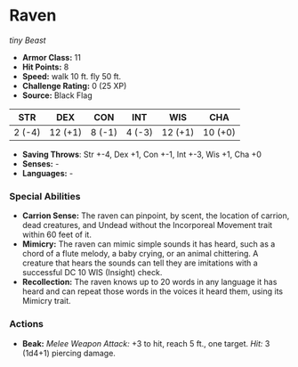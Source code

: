 # Raven

*tiny* *Beast*

- **Armor Class:** 11
- **Hit Points:** 8 
- **Speed:** walk 10 ft. fly 50 ft.
- **Challenge Rating:** 0 (25 XP)
- **Source:** Black Flag

| STR | DEX | CON | INT | WIS | CHA |
| --- | --- | --- | --- | --- | --- |
| 2 (-4) | 12 (+1) | 8 (-1) | 4 (-3) | 12 (+1) | 10 (+0) |

- **Saving Throws**: Str +-4, Dex +1, Con +-1, Int +-3, Wis +1, Cha +0
- **Senses:** -
- **Languages:** -

### Special Abilities

- **Carrion Sense:** The raven can pinpoint, by scent, the location of carrion, dead creatures, and Undead without the Incorporeal Movement trait within 60 feet of it.
- **Mimicry:** The raven can mimic simple sounds it has heard, such as a chord of a flute melody, a baby crying, or an animal chittering. A creature that hears the sounds can tell they are imitations with a successful DC 10 WIS (Insight) check.
- **Recollection:** The raven knows up to 20 words in any language it has heard and can repeat those words in the voices it heard them, using its Mimicry trait.

### Actions

- **Beak:** _Melee Weapon Attack:_ +3 to hit, reach 5 ft., one target. _Hit:_ 3 (1d4+1) piercing damage.
